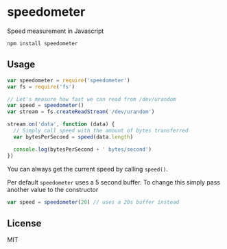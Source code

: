# speedometer

Speed measurement in Javascript

```
npm install speedometer
```

## Usage

```js
var speedometer = require('speedometer')
var fs = require('fs')

// Let's measure how fast we can read from /dev/urandom
var speed = speedometer()
var stream = fs.createReadStream('/dev/urandom')

stream.on('data', function (data) {
  // Simply call speed with the amount of bytes transferred
  var bytesPerSecond = speed(data.length)

  console.log(bytesPerSecond + ' bytes/second')
})
```

You can always get the current speed by calling `speed()`.

Per default `speedometer` uses a 5 second buffer.
To change this simply pass another value to the constructor

```js
var speed = speedometer(20) // uses a 20s buffer instead
```

## License

MIT
